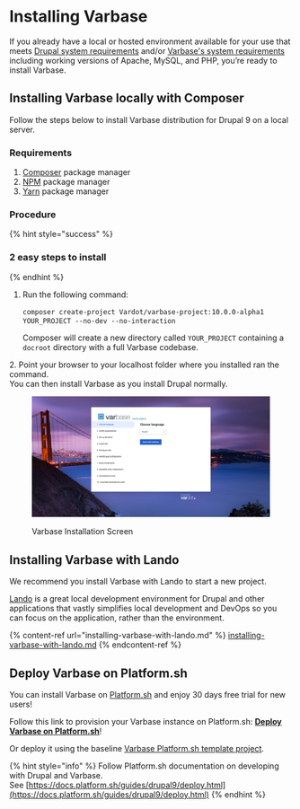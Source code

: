 # Installing Varbase

If you already have a local or hosted environment available for your use that meets [Drupal system requirements](https://www.drupal.org/requirements) and/or [Varbase's system requirements](requirements.md) including working versions of Apache, MySQL, and PHP, you’re ready to install Varbase.

## Installing Varbase locally with Composer

Follow the steps below to install Varbase distribution for Drupal 9 on a local server.

### Requirements

1. [Composer](https://getcomposer.org/doc/00-intro.md) package manager
2. [NPM](https://www.npmjs.com/) package manager
3. [Yarn](https://yarnpkg.com/) package manager

### Procedure

{% hint style="success" %}
### 2 easy steps to install
{% endhint %}

1.  Run the following command:&#x20;

    ```
    composer create-project Vardot/varbase-project:10.0.0-alpha1 YOUR_PROJECT --no-dev --no-interaction
    ```

    Composer will create a new directory called `YOUR_PROJECT` containing a `docroot` directory with a full Varbase codebase.&#x20;

2\. Point your browser to your localhost folder where you installed ran the command. \
You can then install Varbase as you install Drupal normally.

<figure><img src="../../.gitbook/assets/varbase-10--Varbase-Installation-Screen.png" alt=""><figcaption><p>Varbase Installation Screen</p></figcaption></figure>

## Installing Varbase with Lando

We recommend you install Varbase with Lando to start a new project.

[Lando](https://lando.dev/) is a great local development environment for Drupal and other applications that vastly simplifies local development and DevOps so you can focus on the application, rather than the environment.

{% content-ref url="installing-varbase-with-lando.md" %}
[installing-varbase-with-lando.md](installing-varbase-with-lando.md)
{% endcontent-ref %}



## Deploy Varbase on Platform.sh

You can install Varbase on [Platform.sh](https://platform.sh/) and enjoy 30 days free trial for new users!

Follow this link to provision your Varbase instance on Platform.sh: [**Deploy Varbase on Platform.sh**](https://console.platform.sh/projects/create-project?template=https://raw.githubusercontent.com/Vardot/templates-external/master/templates/varbase.template.yaml)!

Or deploy it using the baseline [Varbase Platform.sh template project](https://github.com/Vardot/platformsh-varbase).

{% hint style="info" %}
Follow Platform.sh documentation on developing with Drupal and Varbase.\
See [https://docs.platform.sh/guides/drupal9/deploy.html](https://docs.platform.sh/guides/drupal9/deploy.html)
{% endhint %}
